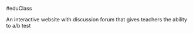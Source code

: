 #eduClass

An interactive website with discussion forum that gives teachers the ability to a/b test
